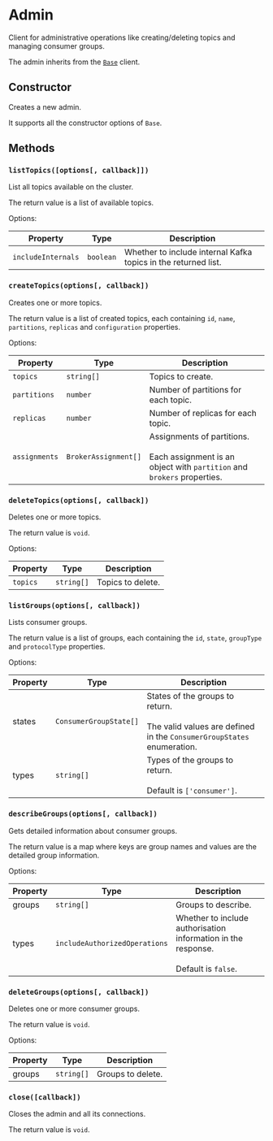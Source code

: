 # Admin

Client for administrative operations like creating/deleting topics and managing consumer groups.

The admin inherits from the [`Base`](./base.md) client.

## Constructor

Creates a new admin.

It supports all the constructor options of `Base`.

## Methods

### `listTopics([options[, callback]])`

List all topics available on the cluster.

The return value is a list of available topics.

Options:

| Property           | Type      | Description                                                    |
| ------------------ | --------- | -------------------------------------------------------------- |
| `includeInternals` | `boolean` | Whether to include internal Kafka topics in the returned list. |

### `createTopics(options[, callback])`

Creates one or more topics.

The return value is a list of created topics, each containing `id`, `name`, `partitions`, `replicas` and `configuration` properties.

Options:

| Property      | Type                 | Description                                                                                                  |
| ------------- | -------------------- | ------------------------------------------------------------------------------------------------------------ |
| `topics`      | `string[]`           | Topics to create.                                                                                            |
| `partitions`  | `number`             | Number of partitions for each topic.                                                                         |
| `replicas`    | `number`             | Number of replicas for each topic.                                                                           |
| `assignments` | `BrokerAssignment[]` | Assignments of partitions.<br/><br/> Each assignment is an object with `partition` and `brokers` properties. |

### `deleteTopics(options[, callback])`

Deletes one or more topics.

The return value is `void`.

Options:

| Property | Type       | Description       |
| -------- | ---------- | ----------------- |
| `topics` | `string[]` | Topics to delete. |

### `listGroups(options[, callback])`

Lists consumer groups.

The return value is a list of groups, each containing the `id`, `state`, `groupType` and `protocolType` properties.

Options:

| Property | Type                   | Description                                                                                                     |
| -------- | ---------------------- | --------------------------------------------------------------------------------------------------------------- |
| states   | `ConsumerGroupState[]` | States of the groups to return.<br/><br/>The valid values are defined in the `ConsumerGroupStates` enumeration. |
| types    | `string[]`             | Types of the groups to return.<br/><br/>Default is `['consumer']`.                                              |

### `describeGroups(options[, callback])`

Gets detailed information about consumer groups.

The return value is a map where keys are group names and values are the detailed group information.

Options:

| Property | Type                          | Description                                                                                 |
| -------- | ----------------------------- | ------------------------------------------------------------------------------------------- |
| groups   | `string[]`                    | Groups to describe.                                                                         |
| types    | `includeAuthorizedOperations` | Whether to include authorisation information in the response.<br/><br/> Default is `false`. |

### `deleteGroups(options[, callback])`

Deletes one or more consumer groups.

The return value is `void`.

Options:

| Property | Type       | Description       |
| -------- | ---------- | ----------------- |
| groups   | `string[]` | Groups to delete. |

### `close([callback])`

Closes the admin and all its connections.

The return value is `void`.
